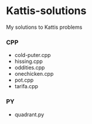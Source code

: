 # Kattis-solutions
My solutions to Kattis problems

### CPP
- cold-puter.cpp
- hissing.cpp
- oddities.cpp
- onechicken.cpp
- pot.cpp
- tarifa.cpp

### PY
- quadrant.py